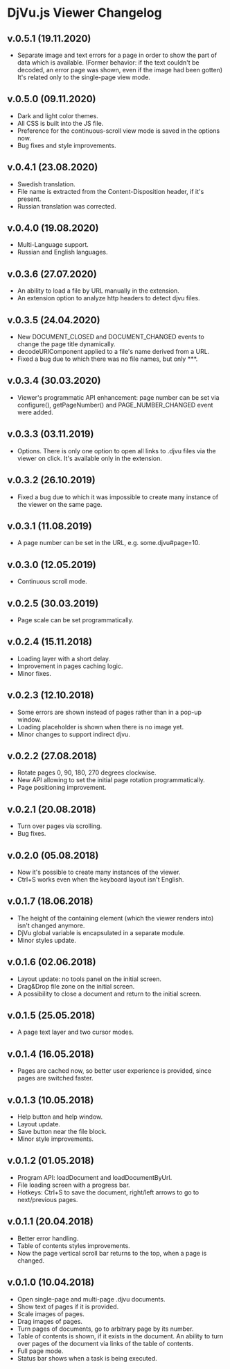 # DjVu.js Viewer Changelog

## v.0.5.1 (19.11.2020)
- Separate image and text errors for a page in order to show the part of data which is available.
  (Former behavior: if the text couldn't be decoded, an error page was shown, even if the image had been gotten)
  It's related only to the single-page view mode.

## v.0.5.0 (09.11.2020)
- Dark and light color themes.
- All CSS is built into the JS file.
- Preference for the continuous-scroll view mode is saved in the options now.
- Bug fixes and style improvements.

## v.0.4.1 (23.08.2020)
- Swedish translation.
- File name is extracted from the Content-Disposition header, if it's present.
- Russian translation was corrected.

## v.0.4.0 (19.08.2020)
- Multi-Language support.
- Russian and English languages.

## v.0.3.6 (27.07.2020)
- An ability to load a file by URL manually in the extension. 
- An extension option to analyze http headers to detect djvu files.

## v.0.3.5 (24.04.2020)
- New DOCUMENT_CLOSED and DOCUMENT_CHANGED events to change the page title dynamically. 
- decodeURIComponent applied to a file's name derived from a URL.
- Fixed a bug due to which there was no file names, but only ***. 

## v.0.3.4 (30.03.2020)
- Viewer's programmatic API enhancement: page number can be set via configure(), getPageNumber() and PAGE_NUMBER_CHANGED event were added.

## v.0.3.3 (03.11.2019)
- Options. There is only one option to open all links to .djvu files via the viewer on click. It's available only in the extension.

## v.0.3.2 (26.10.2019)
- Fixed a bug due to which it was impossible to create many instance of the viewer on the same page.

## v.0.3.1 (11.08.2019)
- A page number can be set in the URL, e.g. some.djvu#page=10.

## v.0.3.0 (12.05.2019)
- Continuous scroll mode.

## v.0.2.5 (30.03.2019)
- Page scale can be set programmatically.

## v.0.2.4 (15.11.2018)

- Loading layer with a short delay. 
- Improvement in pages caching logic. 
- Minor fixes. 

## v.0.2.3 (12.10.2018)

- Some errors are shown instead of pages rather than in a pop-up window.
- Loading placeholder is shown when there is no image yet.
- Minor changes to support indirect djvu.

## v.0.2.2 (27.08.2018)

- Rotate pages 0, 90, 180, 270 degrees clockwise.
- New API allowing to set the initial page rotation programmatically. 
- Page positioning improvement.

## v.0.2.1 (20.08.2018)

- Turn over pages via scrolling.
- Bug fixes. 

## v.0.2.0 (05.08.2018)

- Now it's possible to create many instances of the viewer.
- Ctrl+S works even when the keyboard layout isn't English.

## v.0.1.7 (18.06.2018)

- The height of the containing element (which the viewer renders into) isn't changed anymore.
- DjVu global variable is encapsulated in a separate module.
- Minor styles update.

## v.0.1.6 (02.06.2018)

- Layout update: no tools panel on the initial screen.
- Drag&Drop file zone on the initial screen.
- A possibility to close a document and return to the initial screen.

## v.0.1.5 (25.05.2018)

- A page text layer and two cursor modes. 

## v.0.1.4 (16.05.2018)

- Pages are cached now, so better user experience is provided, since pages are switched faster. 

## v.0.1.3 (10.05.2018)

- Help button and help window.
- Layout update.
- Save button near the file block.
- Minor style improvements. 

## v.0.1.2 (01.05.2018)

- Program API: loadDocument and loadDocumentByUrl.
- File loading screen with a progress bar.
- Hotkeys: Ctrl+S to save the document, right/left arrows to go to next/previous pages. 

## v.0.1.1 (20.04.2018)

- Better error handling.
- Table of contents styles improvements.
- Now the page vertical scroll bar returns to the top, when a page is changed.

## v.0.1.0 (10.04.2018)

- Open single-page and multi-page .djvu documents.
- Show text of pages if it is provided.
- Scale images of pages. 
- Drag images of pages.
- Turn pages of documents, go to arbitrary page by its number.
- Table of contents is shown, if it exists in the document. An ability to turn over pages of the document via links of the table of contents.
- Full page mode.
- Status bar shows when a task is being executed.